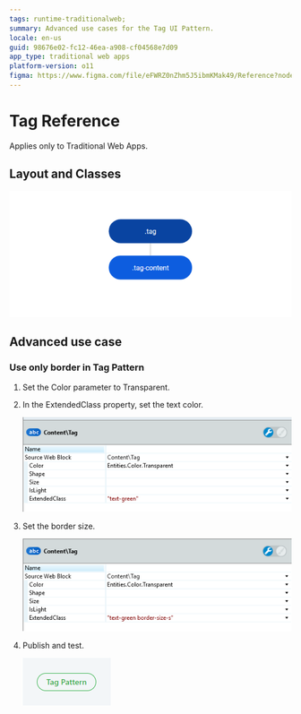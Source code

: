 ```yaml
---
tags: runtime-traditionalweb; 
summary: Advanced use cases for the Tag UI Pattern.
locale: en-us
guid: 98676e02-fc12-46ea-a908-cf04568e7d09
app_type: traditional web apps
platform-version: o11
figma: https://www.figma.com/file/eFWRZ0nZhm5J5ibmKMak49/Reference?node-id=615:584
---
```


# Tag Reference

<div class="info" markdown="1">

Applies only to Traditional Web Apps.

</div>

## Layout and Classes

![](<images/tag-3-diag.png>)

## Advanced use case

### Use only border in Tag Pattern

1. Set the Color parameter to Transparent.

1. In the ExtendedClass property, set the text color.

    ![](<images/tag-4-ss.png>)

1. Set the border size.

    ![](<images/tag-5-ss.png>)

1. Publish and test.

    ![](<images/tag-6.png>)
